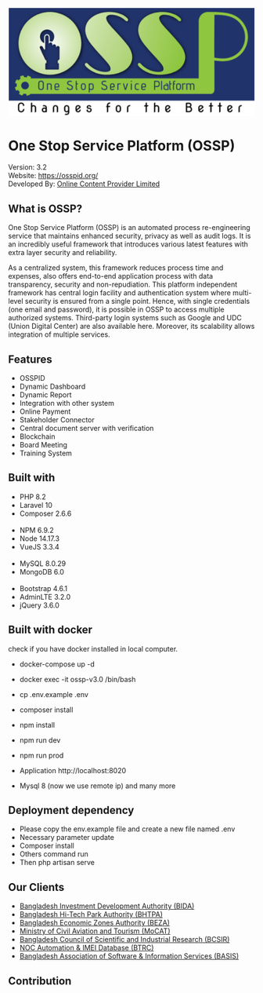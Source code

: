 <p align="center"><img src="public/assets/images/OSS_Framework_Logo.PNG"></p>

<h1>One Stop Service Platform (OSSP)</h1>
Version: 3.2
<br/>
Website: <a href="https://osspid.org/">https://osspid.org/</a>
<br/>
Developed By: <a href="https://ocpl.com.bd/">Online Content Provider Limited</a>

## What is OSSP?
One Stop Service Platform (OSSP) is an automated process re-engineering service that maintains enhanced security, privacy as well as audit logs. It is an incredibly useful framework that introduces various latest features with extra layer security and reliability.

As a centralized system, this framework reduces process time
and expenses, also offers end-to-end application process with
data transparency, security and non-repudiation. This
platform independent framework has central login facility and
authentication system where multi-level security is ensured
from a single point. Hence, with single credentials (one email
and password), it is possible in OSSP to access multiple authorized systems. Third-party login systems such as Google and
UDC (Union Digital Center) are also available here. Moreover, its
scalability allows integration of multiple services.

## Features

- OSSPID
- Dynamic Dashboard
- Dynamic Report
- Integration with other system
- Online Payment
- Stakeholder Connector
- Central document server with verification
- Blockchain
- Board Meeting
- Training System

## Built with
- PHP 8.2 
- Laravel 10
- Composer 2.6.6
  <br/><br/>
- NPM 6.9.2
- Node 14.17.3
- VueJS 3.3.4
  <br/><br/>
- MySQL 8.0.29
- MongoDB 6.0
  <br/><br/>
- Bootstrap 4.6.1
- AdminLTE 3.2.0
- jQuery 3.6.0
  
## Built with docker
check if you have docker installed in local computer.<br/>
- docker-compose up -d <br/>
- docker exec -it ossp-v3.0 /bin/bash <br/>
- cp .env.example .env <br/>
- composer install <br/>
- npm install <br/>
- npm run dev <br/>
- npm run prod <br/>
- Application http://localhost:8020 <br/>

- Mysql 8 (now we use remote ip)
  and many more

## Deployment dependency
- Please copy the env.example file and create a new file named .env
- Necessary parameter update
- Composer install
- Others command run
- Then php artisan serve

## Our Clients

- [Bangladesh Investment Development Authority (BIDA)](https://bidaquickserv.org/)
- [Bangladesh Hi-Tech Park Authority (BHTPA)](https://ossbhtpa.gov.bd/)
- [Bangladesh Economic Zones Authority (BEZA)](https://beza.oss.net.bd/)
- [Ministry of Civil Aviation and Tourism (MoCAT)](https://regtravelagency.gov.bd/)
- [Bangladesh Council of Scientific and Industrial Research (BCSIR)](https://bcsir.eserve.org.bd/)
- [NOC Automation & IMEI Database (BTRC)](https://naid.btrc.gov.bd/)
- [Bangladesh Association of Software & Information Services (BASIS)](https://oss.basis.org.bd/)

## Contribution
